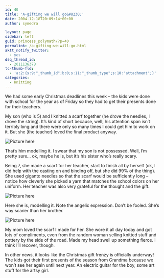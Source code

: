 ```yaml
---
id: 40
title: 'A-gifting we will go&#8230;'
date: 2004-12-18T20:09:14+00:00
author: synedra

layout: page
sidebar: left
guid: princess_polymath/?p=40
permalink: /a-gifting-we-will-go.html
aktt_notify_twitter:
  - yes
dsq_thread_id:
  - 2011136378
tc-thumb-fld:
  - 'a:2:{s:9:"_thumb_id";b:0;s:11:"_thumb_type";s:10:"attachment";}'
categories:
  - Knitting
---
```

We had some early Christmas deadlines this week &#8211; the kids were done with school for the year as of Friday so they had to get their presents done for their teachers.
  
My son (who is 5) and I knitted a scarf together (he drove the needles, I drove the string). It&#8217;s kind of short because, well, his attention span isn&#8217;t terribly long and there were only so many times I could get him to work on it. But she (the teacher) loved the final product anyway.
  
![Picture here](http://www.perlgoddess.com/blog/images/devscarf.jpg)
  
That&#8217;s him modelling it. I swear that my son is not possessed. Well, I&#8217;m pretty sure&#8230; ok, maybe he is, but it&#8217;s his sister who&#8217;s really scary.
  
Being 7, she made a scarf for her teacher, start to finish all by herself (ok, I did help with the casting on and binding off, but she did 99% of the thing). She used giganto needles so that the scarf would be sufficiently long &#8211; notice how cleverly she picked a yarn that matches the school colors on her uniform. Her teacher was also very grateful for the thought and the gift.
  
![Picture here](http://www.perlgoddess.com/blog/images/vicscarf.jpg)
  
Here she is, modelling it. Note the angelic expression. Don&#8217;t be fooled. She&#8217;s way scarier than her brother.
  
![Picture here](http://www.perlgoddess.com/blog/images/momwscarf.jpg)
  
My mom loved the scarf I made for her. She wore it all day today and got lots of compliments, even from the random woman selling knitted stuff and pottery by the side of the road. Made my head swell up something fierce. I think I&#8217;ll recover, though.
  
In other news, it looks like the Christmas gift frenzy is officially underway! The kids got their first presents of the season from Grandma because we won&#8217;t see her again until next year. An electric guitar for the boy, some art stuff for the artsy girl.